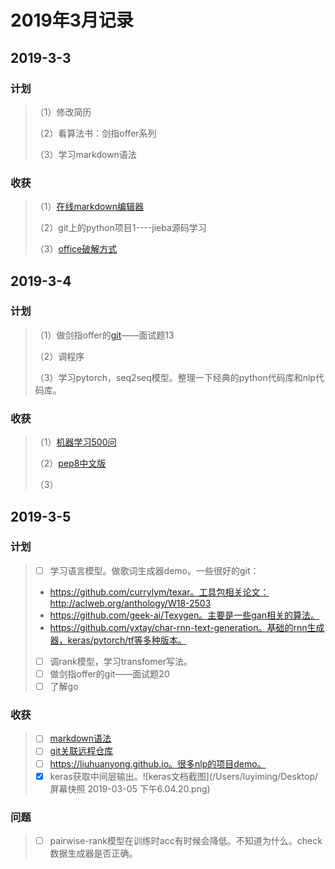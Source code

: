 # 2019年3月记录

## 2019-3-3

### 计划

> （1）修改简历
> 
> （2）看算法书：剑指offer系列
>
> （3）学习markdown语法

### 收获
> （1）[在线markdown编辑器](http://tool.oschina.net/markdown/)
> 
> （2）git上的python项目1----jieba源码学习
>
> （3）[office破解方式](https://blog.csdn.net/qq_34621169/article/details/79365247)

## 2019-3-4

### 计划

> （1）做剑指offer的[git]()——面试题13
>
> （2）调程序
>
> （3）学习pytorch，seq2seq模型。整理一下经典的python代码库和nlp代码库。

### 收获
> （1）[机器学习500问](https://python.freelycode.com/contribution/detail/47)
>
> （2）[pep8中文版](https://github.com/scutan90/DeepLearning-500-questions)
>
> （3）

## 2019-3-5

### 计划

>- [ ] 学习语言模型。做歌词生成器demo。一些很好的git：
>  - https://github.com/currylym/texar。工具包相关论文：http://aclweb.org/anthology/W18-2503
>  - https://github.com/geek-ai/Texygen。主要是一些gan相关的算法。
>  - https://github.com/yxtay/char-rnn-text-generation。基础的rnn生成器，keras/pytorch/tf等多种版本。
>
>- [ ] 调rank模型，学习transfomer写法。
>- [ ] 做剑指offer的git——面试题20
>- [ ] 了解go

### 收获

>- [ ] [markdown语法](https://coding.net/help/doc/project/markdown.html)
>- [ ] [git关联远程仓库](https://blog.csdn.net/zhezhebie/article/details/78761417)
>- [ ] https://liuhuanyong.github.io。很多nlp的项目demo。
>- [x] keras获取中间层输出。![keras文档截图](/Users/luyiming/Desktop/屏幕快照 2019-03-05 下午6.04.20.png)

### 问题

>- [ ] pairwise-rank模型在训练时acc有时候会降低。不知道为什么。check数据生成器是否正确。
>
>

